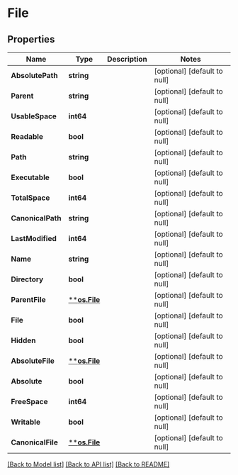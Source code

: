# File

## Properties
Name | Type | Description | Notes
------------ | ------------- | ------------- | -------------
**AbsolutePath** | **string** |  | [optional] [default to null]
**Parent** | **string** |  | [optional] [default to null]
**UsableSpace** | **int64** |  | [optional] [default to null]
**Readable** | **bool** |  | [optional] [default to null]
**Path** | **string** |  | [optional] [default to null]
**Executable** | **bool** |  | [optional] [default to null]
**TotalSpace** | **int64** |  | [optional] [default to null]
**CanonicalPath** | **string** |  | [optional] [default to null]
**LastModified** | **int64** |  | [optional] [default to null]
**Name** | **string** |  | [optional] [default to null]
**Directory** | **bool** |  | [optional] [default to null]
**ParentFile** | [****os.File**](*os.File.md) |  | [optional] [default to null]
**File** | **bool** |  | [optional] [default to null]
**Hidden** | **bool** |  | [optional] [default to null]
**AbsoluteFile** | [****os.File**](*os.File.md) |  | [optional] [default to null]
**Absolute** | **bool** |  | [optional] [default to null]
**FreeSpace** | **int64** |  | [optional] [default to null]
**Writable** | **bool** |  | [optional] [default to null]
**CanonicalFile** | [****os.File**](*os.File.md) |  | [optional] [default to null]

[[Back to Model list]](../README.md#documentation-for-models) [[Back to API list]](../README.md#documentation-for-api-endpoints) [[Back to README]](../README.md)


